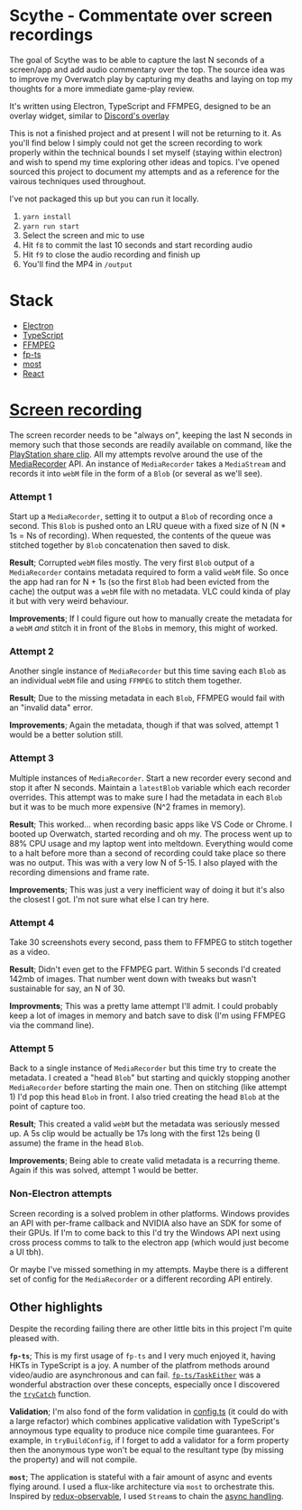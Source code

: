 # Scythe - Commentate over screen recordings

The goal of Scythe was to be able to capture the last N seconds of a screen/app and add audio commentary over the top. The source idea was to improve my Overwatch play by capturing my deaths and laying on top my thoughts for a more immediate game-play review.

It's written using Electron, TypeScript and FFMPEG, designed to be an overlay widget, similar to [Discord's overlay](https://support.discordapp.com/hc/en-us/articles/217659737-Games-Overlay-101)

This is not a finished project and at present I will not be returning to it. As you'll find below I simply could not get the screen recording to work properly within the technical bounds I set myself (staying within electron) and wish to spend my time exploring other ideas and topics. I've opened sourced this project to document my attempts and as a reference for the vairous techniques used throughout.

I've not packaged this up but you can run it locally.

1.  `yarn install`
2.  `yarn run start`
3.  Select the screen and mic to use
4.  Hit `f8` to commit the last 10 seconds and start recording audio
5.  Hit `f9` to close the audio recording and finish up
6.  You'll find the MP4 in `/output`

# Stack

-   [Electron](https://electronjs.org/)
-   [TypeScript](https://www.typescriptlang.org/)
-   [FFMPEG](https://www.ffmpeg.org/)
-   [fp-ts](https://github.com/gcanti/fp-ts/)
-   [most](https://github.com/cujojs/most)
-   [React](https://reactjs.org/)

# [Screen recording](/src/domain/recorders/video.ts)

The screen recorder needs to be "always on", keeping the last N seconds in memory such that those seconds are readily available on command, like the [PlayStation share clip](http://manuals.playstation.net/document/gb/ps4/share/videoclip.html). All my attempts revolve around the use of the [MediaRecorder](https://developer.mozilla.org/en-US/docs/Web/API/MediaRecorder) API. An instance of `MediaRecorder` takes a `MediaStream` and records it into `webM` file in the form of a `Blob` (or several as we'll see).

### Attempt 1

Start up a `MediaRecorder`, setting it to output a `Blob` of recording once a second. This `Blob` is pushed onto an LRU queue with a fixed size of N (N \* 1s = Ns of recording). When requested, the contents of the queue was stitched together by `Blob` concatenation then saved to disk.

**Result**; Corrupted `webM` files mostly. The very first `Blob` output of a `MediaRecorder` contains metadata required to form a valid `webM` file. So once the app had ran for N + 1s (so the first `Blob` had been evicted from the cache) the output was a `webM` file with no metadata. VLC could kinda of play it but with very weird behaviour.

**Improvements**; If I could figure out how to manually create the metadata for a `webM` _and_ stitch it in front of the `Blob`s in memory, this might of worked.

### Attempt 2

Another single instance of `MediaRecorder` but this time saving each `Blob` as an individual `webM` file and using `FFMPEG` to stitch them together.

**Result**; Due to the missing metadata in each `Blob`, FFMPEG would fail with an "invalid data" error.

**Improvements**; Again the metadata, though if that was solved, attempt 1 would be a better solution still.

### Attempt 3

Multiple instances of `MediaRecorder`. Start a new recorder every second and stop it after N seconds. Maintain a `latestBlob` variable which each recorder overrides. This attempt was to make sure I had the metadata in each `Blob` but it was to be much more expensive (N^2 frames in memory).

**Result**; This worked... when recording basic apps like VS Code or Chrome. I booted up Overwatch, started recording and oh my. The process went up to 88% CPU usage and my laptop went into meltdown. Everything would come to a halt before more than a second of recording could take place so there was no output. This was with a very low N of 5-15. I also played with the recording dimensions and frame rate.

**Improvements**; This was just a very inefficient way of doing it but it's also the closest I got. I'm not sure what else I can try here.

### Attempt 4

Take 30 screenshots every second, pass them to FFMPEG to stitch together as a video.

**Result**; Didn't even get to the FFMPEG part. Within 5 seconds I'd created 142mb of images. That number went down with tweaks but wasn't sustainable for say, an N of 30.

**Improvments**; This was a pretty lame attempt I'll admit. I could probably keep a lot of images in memory and batch save to disk (I'm using FFMPEG via the command line).

### Attempt 5

Back to a single instance of `MediaRecorder` but this time try to create the metadata. I created a "head `Blob`" but starting and quickly stopping another `MediaRecorder` before starting the main one. Then on stitching (like attempt 1) I'd pop this head `Blob` in front. I also tried creating the head `Blob` at the point of capture too.

**Result**; This created a valid `webM` but the metadata was seriously messed up. A 5s clip would be actually be 17s long with the first 12s being (I assume) the frame in the head `Blob`.

**Improvements**; Being able to create valid metadata is a recurring theme. Again if this was solved, attempt 1 would be better.

### Non-Electron attempts

Screen recording is a solved problem in other platforms. Windows provides an API with per-frame callback and NVIDIA also have an SDK for some of their GPUs. If I'm to come back to this I'd try the Windows API next using cross process comms to talk to the electron app (which would just become a UI tbh).

Or maybe I've missed something in my attempts. Maybe there is a different set of config for the `MediaRecorder` or a different recording API entirely.

## Other highlights

Despite the recording failing there are other little bits in this project I'm quite pleased with.

**`fp-ts`**; This is my first usage of `fp-ts` and I very much enjoyed it, having HKTs in TypeScript is a joy. A number of the platfrom methods around video/audio are asynchronous and can fail. [`fp-ts/TaskEither`](https://github.com/gcanti/fp-ts/blob/master/src/TaskEither.ts) was a wonderful abstraction over these concepts, especially once I discovered the [`tryCatch`](https://github.com/gcanti/fp-ts/blob/master/src/TaskEither.ts#L181) function.

**Validation**; I'm also fond of the form validation in [config.ts](/src/domain/config.ts) (it could do with a large refactor) which combines applicative validation with TypeScript's annoymous type equality to produce nice compile time guarantees. For example, in `tryBuildConfig`, if I forget to add a validator for a form property then the anonymous type won't be equal to the resultant type (by missing the property) and will not compile.

**`most`**; The application is stateful with a fair amount of async and events flying around. I used a flux-like architecture via `most` to orchestrate this. Inspired by [redux-observable](https://github.com/redux-observable/redux-observable), I used `Stream`s to chain the [async handling](/src/overlay/handlers).
